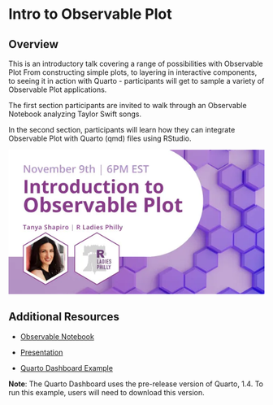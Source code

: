 # Intro to Observable Plot

## Overview

This is an introductory talk covering a range of possibilities with Observable Plot From constructing simple plots, to layering in interactive components, to seeing it in action with Quarto - participants will get to sample a variety of Observable Plot applications.

The first section participants are invited to walk through an Observable Notebook analyzing Taylor Swift songs.

In the second section, participants will learn how they can integrate Observable Plot with Quarto (qmd) files using RStudio.

![](presentation/images/intro.webp)

## Additional Resources

-   [Observable Notebook](https://observablehq.com/d/f002f055d6fa2f8d)

-   [Presentation](www.google.com)

-   [Quarto Dashboard Example](https://tashapiro.github.io/intro-observable/dashboard/dashboard.html)

**Note**: The Quarto Dashboard uses the pre-release version of Quarto, 1.4. To run this example, users will need to download this version.
